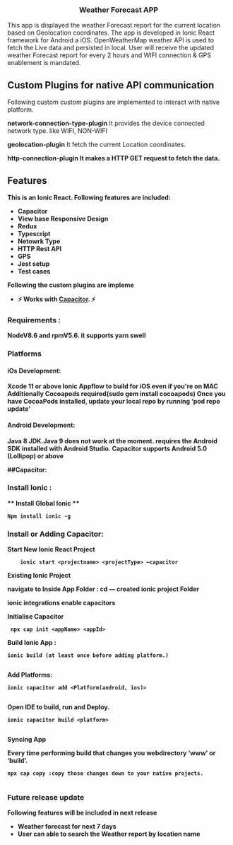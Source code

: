 

<h3 align="center">Weather Forecast APP</h3>
<p align="left">
 This app is displayed the weather Forecast report for the current location based on Geolocation coordinates. 
  The app is developed in Ionic React framework for Android a iOS. OpenWeatherMap weather API is used to fetch the
  Live data and persisted in local. User will receive the updated weather Forecast report for every 2 hours and WIFI
  connection & GPS enablement is mandated.
</p>

## Custom Plugins for native API communication
Following custom custom plugins are implemented to interact with native platform.

<b>network-connection-type-plugin</b>
It provides the device connected network type. like WIFI, NON-WIFI

<b>geolocation-plugin</b>
It fetch the current Location coordinates.

<b>http-connection-plugin<b>
It makes a HTTP GET request to fetch the data.


## Features
This is an Ionic React. Following features are included:
* Capacitor
* View base Responsive Design
* Redux
* Typescript
* Netowrk Type
* HTTP Rest API
* GPS
* Jest setup
* Test cases

Following the custom plugins are impleme

* **⚡️ Works with [Capacitor](https://capacitor.ionicframework.com/). ⚡️**

### Requirements :
NodeV8.6  and rpmV5.6. it supports yarn swell

### Platforms

#### iOs Development:
Xcode 11 or above
Ionic Appflow to build for iOS even if you're on MAC
Additionally Cocoapods required(sudo gem install cocoapods)
Once you have CocoaPods installed, update your local repo by running ‘pod repo update’

#### Android Development:
Java 8 JDK.Java 9 does not work at the moment.
requires the Android SDK installed with Android Studio.
Capacitor supports Android 5.0 (Lollipop) or above

##Capacitor:

### Install Ionic :

** Install Global Ionic **
```
Npm install ionic -g

```

### Install or Adding Capacitor: 

**Start New Ionic React Project**

```
    ionic start <projectname> <projectType> —capacitor
```



**Existing Ionic Project**

navigate to Inside App Folder : cd <ProjectFolder>  — created ionic project Folder

ionic integrations enable capacitors

**Initialise Capacitor**
```
 npx cap init <appName> <appId>

```
**Build Ionic App :** 

```
ionic build (at least once before adding platform.)
 
```
**Add Platforms:** 

```
ionic capacitor add <Platform(android, ios)>
 
```
**Open IDE to build, run and Deploy.** 
```
ionic capacitor build <platform>
 
```
Syncing App

**Every time performing build that changes you webdirectory ‘www’ or ‘build’.** 
```
npx cap copy :copy those changes down to your native projects.
 
```

### Future release update
Following features will be included in next release
* Weather forecast for next 7 days
* User can able to search the Weather report by location name  

